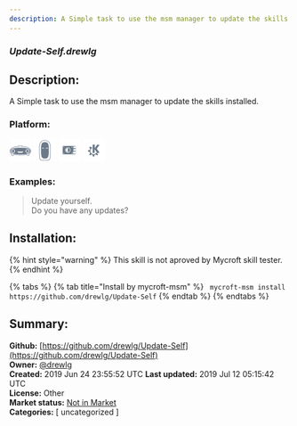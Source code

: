 ```yaml
---
description: A Simple task to use the msm manager to update the skills installed.
---
```


### _Update-Self.drewlg_  
## Description:  
A Simple task to use the msm manager to update the skills installed.  
  
### Platform:  
 ![Mark I](../.gitbook/assets/mark-1-icon.png)  ![Mark II](../.gitbook/assets/mark-2-icon.png)  ![Picroft](../.gitbook/assets/picroft-icon.png)  ![plasmoid](../.gitbook/assets/kde.png)   
### Examples:  
> Update yourself.  
> Do you have any updates?  
  
## Installation:  
{% hint style="warning" %}
This skill is not aproved by Mycroft skill tester.
{% endhint %}
    
{% tabs %}
{% tab title="Install by mycroft-msm" %}
``` mycroft-msm install https://github.com/drewlg/Update-Self```
{% endtab %}
  {% endtabs %}
    
## Summary:  
**Github:** [https://github.com/drewlg/Update-Self](https://github.com/drewlg/Update-Self)  
**Owner:** [@drewlg](https://github.com/drewlg)  
**Created:** 2019 Jun 24 23:55:52 UTC  **Last updated:** 2019 Jul 12 05:15:42 UTC  
**License:** Other  
**Market status:** [Not in Market](https://market.mycroft.ai/skill/)  
**Categories:** [ uncategorized ]   

